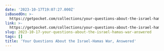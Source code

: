 ```yaml
---
date: '2023-10-17T19:07:27.000Z'
isBasedOn: >-
  https://getpocket.com/collections/your-questions-about-the-israel-hamas-war-answered
link: >-
  https://getpocket.com/collections/your-questions-about-the-israel-hamas-war-answered
slug: 2023-10-17-your-questions-about-the-israel-hamas-war-answered
tags: []
title: 'Your Questions About the Israel-Hamas War, Answered'
---
```


